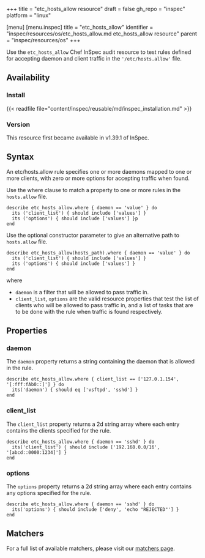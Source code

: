 +++
title = "etc_hosts_allow resource"
draft = false
gh_repo = "inspec"
platform = "linux"

[menu]
  [menu.inspec]
    title = "etc_hosts_allow"
    identifier = "inspec/resources/os/etc_hosts_allow.md etc_hosts_allow resource"
    parent = "inspec/resources/os"
+++

Use the `etc_hosts_allow` Chef InSpec audit resource to test rules defined for accepting daemon and client traffic in the `'/etc/hosts.allow'` file.

## Availability

### Install

{{< readfile file="content/inspec/reusable/md/inspec_installation.md" >}}

### Version

This resource first became available in v1.39.1 of InSpec.

## Syntax

An etc/hosts.allow rule specifies one or more daemons mapped to one or more clients, with zero or more options for accepting traffic when found.

Use the where clause to match a property to one or more rules in the `hosts.allow` file.

    describe etc_hosts_allow.where { daemon == 'value' } do
      its ('client_list') { should include ['values'] }
      its ('options') { should include ['values'] }p
    end

Use the optional constructor parameter to give an alternative path to `hosts.allow` file.

    describe etc_hosts_allow(hosts_path).where { daemon == 'value' } do
      its ('client_list') { should include ['values'] }
      its ('options') { should include ['values'] }
    end

where

- `daemon` is a filter that will be allowed to pass traffic in.
- `client_list`, `options` are the valid resource properties that test the list of clients who will be allowed to pass traffic in, and a list of tasks that are to be done with the rule when traffic is found respectively.

## Properties

### daemon

The `daemon` property returns a string containing the daemon that is allowed in the rule.

    describe etc_hosts_allow.where { client_list == ['127.0.1.154',  '[:fff:fAb0::]'] } do
      its('daemon') { should eq ['vsftpd', 'sshd'] }
    end

### client_list

The `client_list` property returns a 2d string array where each entry contains the clients specified for the rule.

    describe etc_hosts_allow.where { daemon == 'sshd' } do
      its('client_list') { should include ['192.168.0.0/16', '[abcd::0000:1234]'] }
    end

### options

The `options` property returns a 2d string array where each entry contains any options specified for the rule.

    describe etc_hosts_allow.where { daemon == 'sshd' } do
      its('options') { should include ['deny', 'echo "REJECTED"'] }
    end

## Matchers

For a full list of available matchers, please visit our [matchers page](/inspec/matchers/).
